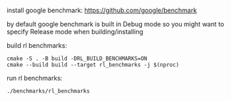install google benchmark: https://github.com/google/benchmark

by default google benchmark is built in Debug mode so you might want to specify Release mode when building/installing

build rl benchmarks:

```
cmake -S . -B build -DRL_BUILD_BENCHMARKS=ON
cmake --build build --target rl_benchmarks -j $(nproc)
```

run rl benchmarks:

```
./benchmarks/rl_benchmarks
```